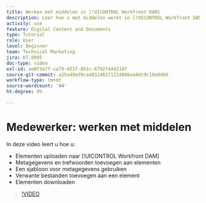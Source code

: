 ```yaml
---
title: Werken met middelen in [!UICONTROL Workfront DAM]
description: Leer hoe u met middelen werkt in [!UICONTROL Workfront DAM].
activity: use
feature: Digital Content and Documents
type: Tutorial
role: User
level: Beginner
team: Technical Marketing
jira: KT-8995
doc-type: video
exl-id: ae0f3a7f-ca79-451f-851c-6792f44d218f
source-git-commit: a25a49e59ca483246271214886ea4dc9c10e8d66
workflow-type: tm+mt
source-wordcount: '44'
ht-degree: 0%

---
```


# Medewerker: werken met middelen

In deze video leert u hoe u:

* Elementen uploaden naar [!UICONTROL Workfront DAM]
* Metagegevens en trefwoorden toevoegen aan elementen
* Een sjabloon voor metagegevens gebruiken
* Verwante bestanden toevoegen aan een element
* Elementen downloaden

>[!VIDEO](https://video.tv.adobe.com/v/335255/?quality=12&learn=on)
